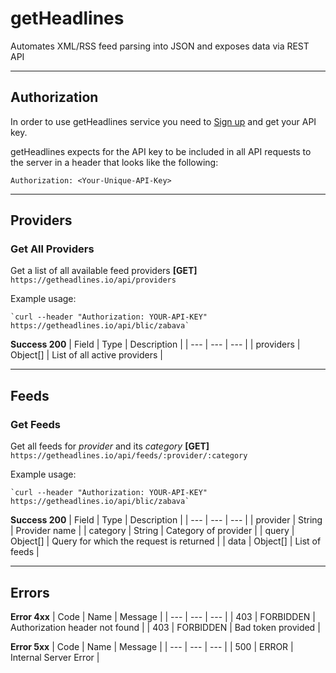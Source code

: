 # getHeadlines
Automates XML/RSS feed parsing into JSON and exposes data via REST API

---

## Authorization

In order to use getHeadlines service you need to [Sign up](https://getheadlines.io) and get your API key.

getHeadlines expects for the API key to be included in all API requests to the server in a header that looks like the following:

`Authorization: <Your-Unique-API-Key>`

---

## Providers

### Get All Providers

Get a list of all available feed providers
**[GET]** `https://getheadlines.io/api/providers`

Example usage:

    `curl --header "Authorization: YOUR-API-KEY" https://getheadlines.io/api/blic/zabava`

**Success 200**
| Field | Type | Description |
| --- | --- | --- |
| providers | Object[] | List of all active providers |

---

## Feeds

### Get Feeds

Get all feeds for *provider* and its *category*
**[GET]** `https://getheadlines.io/api/feeds/:provider/:category`

Example usage:

    `curl --header "Authorization: YOUR-API-KEY" https://getheadlines.io/api/blic/zabava`

**Success 200**
| Field | Type | Description |
| --- | --- | --- |
| provider | String | Provider name |
| category | String | Category of provider |
| query | Object[] | Query for which the request is returned |
| data | Object[] | List of feeds |

---

## Errors

**Error 4xx**
| Code | Name | Message |
| --- | --- | --- |
| 403 | FORBIDDEN | Authorization header not found |
| 403 | FORBIDDEN | Bad token provided |

**Error 5xx**
| Code | Name | Message |
| --- | --- | --- |
| 500 | ERROR | Internal Server Error |